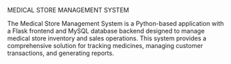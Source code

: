 MEDICAL STORE MANAGEMENT SYSTEM

The Medical Store Management System is a Python-based application with a Flask frontend and MySQL database backend designed to manage medical store inventory and sales operations. This system provides a comprehensive solution for tracking medicines, managing customer transactions, and generating reports.

